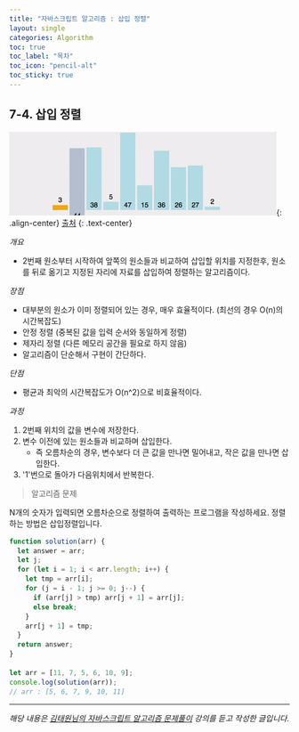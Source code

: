 ```yaml
---
title: "자바스크립트 알고리즘 : 삽입 정렬"
layout: single
categories: Algorithm
toc: true
toc_label: "목차"
toc_icon: "pencil-alt"
toc_sticky: true
---
```


## 7-4. 삽입 정렬

![3](/assets/images/algorithm/Algo704-00001.gif){: .align-center}
[출처](https://github.com/GimunLee/tech-refrigerator/blob/master/Algorithm/resources/insertion-sort-001.gif)
{: .text-center}

_개요_

- 2번째 원소부터 시작하여 앞쪽의 원소들과 비교하여 삽입할 위치를 지정한후, 원소를 뒤로 옮기고 지정된 자리에 자료를 삽입하여 정렬하는 알고리즘이다.

_장점_

- 대부분의 원소가 이미 정렬되어 있는 경우, 매우 효율적이다. (최선의 경우 O(n)의 시간복잡도)
- 안정 정렬 (중복된 값을 입력 순서와 동일하게 정렬)
- 제자리 정렬 (다른 메모리 공간을 필요로 하지 않음)
- 알고리즘이 단순해서 구현이 간단하다.

_단점_

- 평균과 최악의 시간복잡도가 O(n^2)으로 비효율적이다.

_과정_

1. 2번째 위치의 값을 변수에 저장한다.
2. 변수 이전에 있는 원소들과 비교하며 삽입한다.
   - 즉 오름차순의 경우, 변수보다 더 큰 값을 만나면 밀어내고, 작은 값을 만나면 삽입한다.
3. '1'번으로 돌아가 다음위치에서 반복한다.

> 알고리즘 문제

N개의 숫자가 입력되면 오름차순으로 정렬하여 출력하는 프로그램을 작성하세요.
정렬하는 방법은 삽입정렬입니다.

```jsx
function solution(arr) {
  let answer = arr;
  let j;
  for (let i = 1; i < arr.length; i++) {
    let tmp = arr[i];
    for (j = i - 1; j >= 0; j--) {
      if (arr[j] > tmp) arr[j + 1] = arr[j];
      else break;
    }
    arr[j + 1] = tmp;
  }
  return answer;
}

let arr = [11, 7, 5, 6, 10, 9];
console.log(solution(arr));
// arr : [5, 6, 7, 9, 10, 11]
```

---

_해당 내용은 [김태원님의 자바스크립트 알고리즘 문제풀이](https://www.inflearn.com/course/%EC%9E%90%EB%B0%94%EC%8A%A4%ED%81%AC%EB%A6%BD%ED%8A%B8-%EC%95%8C%EA%B3%A0%EB%A6%AC%EC%A6%98-%EB%AC%B8%EC%A0%9C%ED%92%80%EC%9D%B4/dashboard) 강의를 듣고 작성한 글입니다._

